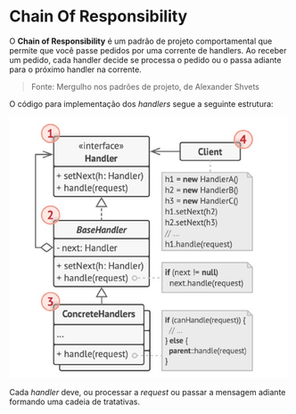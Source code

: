 # Chain Of Responsibility

O **Chain of Responsibility** é um padrão de projeto
comportamental que permite que você passe pedidos por uma
corrente de handlers. Ao receber um pedido, cada handler
decide se processa o pedido ou o passa adiante para o próximo
handler na corrente.

> Fonte: Mergulho nos padrões de projeto, de Alexander Shvets

O código para implementação dos _handlers_ segue a seguinte estrutura:

<img width="500" src="./structure.jpg"/>

Cada _handler_ deve, ou processar a _request_ ou passar a mensagem adiante formando uma cadeia de
tratativas.
